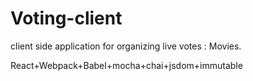 # Voting-client

client side application for organizing live votes : Movies.

React+Webpack+Babel+mocha+chai+jsdom+immutable